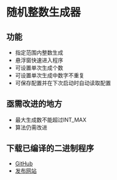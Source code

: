 # 随机整数生成器
## 功能
- 指定范围内整数生成
- 悬浮窗快速进入程序
- 可设置单次生成个数
- 可设置单次生成中数字不重复
- 可保存配置并在下次启动时自动读取配置
## 亟需改进的地方
- 最大生成数不能超过INT_MAX
- 算法仍需改进
## 下载已编译的二进制程序
- [GitHub](https://github.com/MCjiaozi/Random-integer-generator/releases)
- [发布网站](https://www.mcjiaozi.com/random-integer-generator/)
